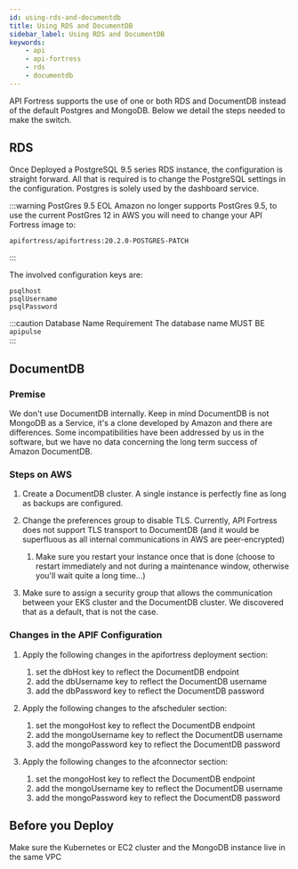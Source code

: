 ```yaml
---
id: using-rds-and-documentdb
title: Using RDS and DocumentDB
sidebar_label: Using RDS and DocumentDB
keywords:
    - api
    - api-fortress
    - rds
    - documentdb
---
```


API Fortress supports the use of one or both RDS and DocumentDB instead of the default Postgres and MongoDB. Below we detail the steps needed to make the switch.  

## RDS

Once Deployed a PostgreSQL 9.5 series RDS instance, the configuration is straight forward. All that is required is to change the PostgreSQL settings in the configuration. Postgres is solely used by the dashboard service.  

:::warning PostGres 9.5 EOL
Amazon no longer supports PostGres 9.5, to use the current PostGres 12 in AWS you will need to change your API Fortress image to:

```sh
apifortress/apifortress:20.2.0-POSTGRES-PATCH
```
:::

The involved configuration keys are:

```
psqlhost  
psqlUsername  
psqlPassword
```

:::caution Database Name Requirement
The database name MUST BE `apipulse`  
:::

## DocumentDB

### Premise  

We don't use DocumentDB internally. Keep in mind DocumentDB is not MongoDB as a Service, it's a clone developed by Amazon and there are differences. Some incompatibilities have been addressed by us in the software, but we have no data concerning the long term success of Amazon DocumentDB.  
  
### Steps on AWS 

1. Create a DocumentDB cluster. A single instance is perfectly fine as long as backups are configured.  
  
2. Change the preferences group to disable TLS. Currently, API Fortress does not support TLS transport to DocumentDB (and it would be superfluous as all internal communications in AWS are peer-encrypted)  
   1. Make sure you restart your instance once that is done (choose to restart immediately and not during a maintenance window, otherwise you'll wait quite a long time...)   
3. Make sure to assign a security group that allows the communication between your EKS cluster and the DocumentDB cluster. We discovered that as a default, that is not the case.  
  

### Changes in the APIF Configuration

1. Apply the following changes in the apifortress deployment section:  
   1. set the dbHost key to reflect the DocumentDB endpoint  
   2. add the dbUsername key to reflect the DocumentDB username  
   3. add the dbPassword key to reflect the DocumentDB password  
  
2. Apply the following changes to the afscheduler section:  
   1. set the mongoHost key to reflect the DocumentDB endpoint  
   2. add the mongoUsername key to reflect the DocumentDB username  
   3. add the mongoPassword key to reflect the DocumentDB password  
  
3. Apply the following changes to the afconnector section:  
   1. set the mongoHost key to reflect the DocumentDB endpoint  
   2. add the mongoUsername key to reflect the DocumentDB username  
   3. add the mongoPassword key to reflect the DocumentDB password  
  

## Before you Deploy 
Make sure the Kubernetes or EC2 cluster and the MongoDB instance live in the same VPC

